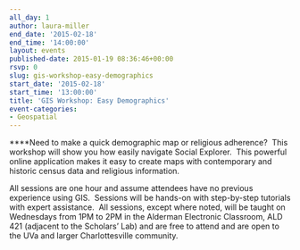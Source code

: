 ```yaml
---
all_day: 1
author: laura-miller
end_date: '2015-02-18'
end_time: '14:00:00'
layout: events
published-date: 2015-01-19 08:36:46+00:00
rsvp: 0
slug: gis-workshop-easy-demographics
start_date: '2015-02-18'
start_time: '13:00:00'
title: 'GIS Workshop: Easy Demographics'
event-categories:
- Geospatial
---
```


****Need to make a quick demographic map or religious adherence?  This workshop will show you how easily navigate Social Explorer.  This powerful online application makes it easy to create maps with contemporary and historic census data and religious information.

All sessions are one hour and assume attendees have no previous experience using GIS.  Sessions will be hands-on with step-by-step tutorials with expert assistance.  All sessions, except where noted, will be taught on Wednesdays from 1PM to 2PM in the Alderman Electronic Classroom, ALD 421 (adjacent to the Scholars’ Lab) and are free to attend and are open to the UVa and larger Charlottesville community.
